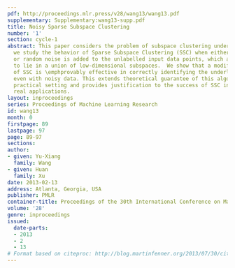 ```yaml
---
pdf: http://proceedings.mlr.press/v28/wang13/wang13.pdf
supplementary: Supplementary:wang13-supp.pdf
title: Noisy Sparse Subspace Clustering
number: '1'
section: cycle-1
abstract: This paper considers the problem of subspace clustering under noise. Specifically,
  we study the behavior of Sparse Subspace Clustering (SSC) when either adversarial
  or random noise is added to the unlabelled input data points, which are assumed
  to lie in a union of low-dimensional subspaces.  We show that a modified version
  of SSC is \emphprovably effective in correctly identifying the underlying subspaces,
  even with noisy data. This extends theoretical guarantee of this algorithm to the
  practical setting and provides justification to the success of SSC in a class of
  real applications.
layout: inproceedings
series: Proceedings of Machine Learning Research
id: wang13
month: 0
firstpage: 89
lastpage: 97
page: 89-97
sections: 
author:
- given: Yu-Xiang
  family: Wang
- given: Huan
  family: Xu
date: 2013-02-13
address: Atlanta, Georgia, USA
publisher: PMLR
container-title: Proceedings of the 30th International Conference on Machine Learning
volume: '28'
genre: inproceedings
issued:
  date-parts:
  - 2013
  - 2
  - 13
# Format based on citeproc: http://blog.martinfenner.org/2013/07/30/citeproc-yaml-for-bibliographies/
---
```

